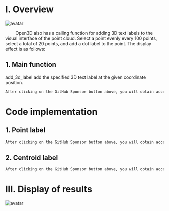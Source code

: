#  I. Overview 

 ![avatar]( 42d7874fcd9247d7870bf91fe6b3b35a.png) 

    Open3D also has a calling function for adding 3D text labels to the visual interface of the point cloud. Select a point evenly every 100 points, select a total of 20 points, and add a dot label to the point. The display effect is as follows:  

##  1. Main function 

 add_3d_label add the specified 3D text label at the given coordinate position. 

  ```python  
After clicking on the GitHub Sponsor button above, you will obtain access permissions to my private code repository ( https://github.com/slowlon/my_code_bar ) to view this blog code. By searching the code number of this blog, you can find the code you need, code number is: 2024020309574492654
  ```  
#  Code implementation 

##  1. Point label 

  ```python  
After clicking on the GitHub Sponsor button above, you will obtain access permissions to my private code repository ( https://github.com/slowlon/my_code_bar ) to view this blog code. By searching the code number of this blog, you can find the code you need, code number is: 2024020309574492654
  ```  
##  2. Centroid label 

  ```python  
After clicking on the GitHub Sponsor button above, you will obtain access permissions to my private code repository ( https://github.com/slowlon/my_code_bar ) to view this blog code. By searching the code number of this blog, you can find the code you need, code number is: 2024020309574492654
  ```  
#  III. Display of results 

 ![avatar]( 287bc4162d514e89b97fd958723883c9.png) 

